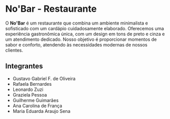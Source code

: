 
# **No'Bar - Restaurante**

O **No'Bar** é um restaurante que combina um ambiente minimalista e sofisticado com um cardápio cuidadosamente elaborado. Oferecemos uma experiência gastronômica única, com um design em tons de preto e cinza e um atendimento dedicado. Nosso objetivo é proporcionar momentos de sabor e conforto, atendendo às necessidades modernas de nossos clientes.

## **Integrantes**

- Gustavo Gabriel F. de Oliveira
- Rafaela Bernardes
- Leonardo Zuzi
- Graziela Pessoa
- Guilherme Guimarães
- Ana Carolina de França
- Maria Eduarda Araujo Sena
